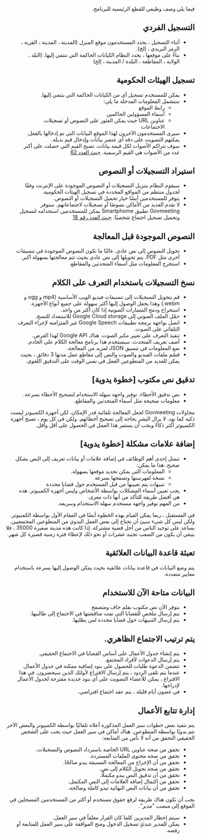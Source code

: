 <p style=";text-align:right;direction:rtl"> فيما يلي وصف وظيفي للقطع الرئيسية للبرنامج. </p>
<h2 style=";text-align:right;direction:rtl"> التسجيل الفردي </h2><ul style=";text-align:right;direction:rtl"><li style=";text-align:right;direction:rtl"> أثناء التسجيل ، يحدد المستخدمون موقع المنزل (المدينة ، المدينة ، القرية ، الرمز البريدي ، إلخ). </li><li style=";text-align:right;direction:rtl"> بناءً على موقعها ، يحدد النظام الكيانات الحاكمة التي تنتمي إليها. (البلد ، الولاية ، المقاطعة ، البلدة / المدينة ، إلخ) </li>
</ul><h2 style=";text-align:right;direction:rtl"> تسجيل الهيئات الحكومية </h2><ul style=";text-align:right;direction:rtl"><li style=";text-align:right;direction:rtl"> يمكن للمستخدم تسجيل أي من الكيانات الحاكمة التي ينتمي إليها. </li><li style=";text-align:right;direction:rtl"> ستشمل المعلومات المدخلة ما يلي: <ul style=";text-align:right;direction:rtl"><li style=";text-align:right;direction:rtl"> رابط الموقع </li><li style=";text-align:right;direction:rtl"> أسماء المسؤولين الحاكمين </li><li style=";text-align:right;direction:rtl"> عناوين URL حيث يمكن العثور على النصوص أو تسجيلات الاجتماعات </li>
</ul></li><li style=";text-align:right;direction:rtl"> سيرى المستخدمون الآخرون لهذا الموقع البيانات التي تم إدخالها بالفعل. يمكنهم التصويت على دقة أي عنصر بيانات وإدخال قيم بديلة. </li><li style=";text-align:right;direction:rtl"> سوف تتراكم الأصوات لكل قيمة بيانات. تصبح القيم التي حصلت على أكبر عدد من الأصوات هي القيم الرسمية. <a href="https://github.com/govmeeting/govmeeting/issues/62">جيث العدد 62</a> </li>
</ul><h2 style=";text-align:right;direction:rtl"> استيراد التسجيلات أو النصوص </h2><ul style=";text-align:right;direction:rtl"><li style=";text-align:right;direction:rtl"> سيقوم النظام بتنزيل التسجيلات أو النصوص الموجودة على الإنترنت وفقًا لجدول منتظم من المواقع المحددة في تسجيل الهيئات الحكومية. </li><li style=";text-align:right;direction:rtl"> يتوفر للمستخدمين أيضًا خيار تحميل التسجيلات أو النصوص. </li><li style=";text-align:right;direction:rtl"> لا تقدم العديد من الأماكن نصوصًا أو تسجيلات لاجتماعاتهم. ستوفر Govmeeting تطبيق Smartphome يمكن للمستخدمين استخدامه لتسجيل وتحميل تسجيل اجتماع شخصيًا. <a href="https://github.com/govmeeting/govmeeting/issues/18">جيث العدد رقم 18</a> </li>
</ul><h2 style=";text-align:right;direction:rtl"> النصوص الموجودة قبل المعالجة </h2><ul style=";text-align:right;direction:rtl"><li style=";text-align:right;direction:rtl"> تحويل النصوص إلى نص عادي. غالبًا ما تكون النصوص الموجودة في تنسيقات أخرى مثل PDF. يتم تحويلها إلى نص عادي بحيث تتم معالجتها بسهولة أكبر. </li><li style=";text-align:right;direction:rtl"> استخرج المعلومات مثل أسماء المتحدثين والمقاطع. </li>
</ul><h2 style=";text-align:right;direction:rtl"> نسخ التسجيلات باستخدام التعرف على الكلام </h2><ul style=";text-align:right;direction:rtl"><li style=";text-align:right;direction:rtl"> قم بتحويل التسجيلات إلى تنسيقات فيديو الويب الأساسية (mp4 و ogg و webm.) وهذا يجعل الوصول إليها أكثر سهولة على جميع أنواع الأجهزة. </li><li style=";text-align:right;direction:rtl"> استخراج ودمج المسارات الصوتية إذا كان أكثر من واحد. </li><li style=";text-align:right;direction:rtl"> حمّل الملف الصوتي إلى Google Cloud storage للاستعداد للنسخ. </li><li style=";text-align:right;direction:rtl"> اتصل بواجهة برمجة تطبيقات Google Speech غير المتزامنة لإجراء التعرف التلقائي على الصوت. </li><li style=";text-align:right;direction:rtl"> تنفيذ التعرف على تغيير مكبر الصوت. هناك Google API لهذا الغرض. </li><li style=";text-align:right;direction:rtl"> أضف تعريف المتحدث. سيستخدم هذا برنامج معالجة الكلام على الخادم. </li><li style=";text-align:right;direction:rtl"> ضع المعلومات في تنسيق JSON لمزيد من المعالجة. </li><li style=";text-align:right;direction:rtl"> قسّم ملفات الفيديو والصوت والنص إلى مقاطع عمل مدتها 3 دقائق ، بحيث يمكن للعديد من المتطوعين العمل في نفس الوقت على التدقيق اللغوي. </li>
</ul><h2 style=";text-align:right;direction:rtl"> تدقيق نص مكتوب [خطوة يدوية] </h2><ul style=";text-align:right;direction:rtl"><li style=";text-align:right;direction:rtl"> نص تدقيق الأخطاء. توفير واجهة سهلة الاستخدام لتصحيح الأخطاء بسرعة. </li><li style=";text-align:right;direction:rtl"> معلومات صحيحة مثل أسماء المتحدثين والمقاطع. </li>
</ul><p style=";text-align:right;direction:rtl"> محاولات Govmeeting لجعل المعالجة تلقائية قدر الإمكان. لكن أجهزة الكمبيوتر ليست ذكية كما نود. لا يزال البشر بحاجة إلى تصحيح أخطائهم. ولكن في كل يوم ، تصبح أجهزة الكمبيوتر أكثر ذكاءً ويجب أن يستمر هذا العمل في الحصول على أقل وأقل. </p>
<h2 style=";text-align:right;direction:rtl"> إضافة علامات مشكلة [خطوة يدوية] </h2><ul style=";text-align:right;direction:rtl"><li style=";text-align:right;direction:rtl"> تتمثل إحدى أهم الوظائف في إضافة علامات أو بيانات تعريف إلى النص بشكل صحيح. هذا ما يمكن: <ul style=";text-align:right;direction:rtl"><li style=";text-align:right;direction:rtl"> المعلومات التي يمكن تحديد موقعها بسهولة. </li><li style=";text-align:right;direction:rtl"> نسخة لفهرستها وتصفحها بسرعة </li><li style=";text-align:right;direction:rtl"> تنبيهات يتم تعيينها من قبل المستخدم حول قضايا محددة </li>
</ul></li><li style=";text-align:right;direction:rtl"> يجب تعيين أسماء المشكلات بواسطة الأشخاص وليس أجهزة الكمبيوتر. هذه هي أفضل طريقة للتأكد من أنها ذات مغزى. </li><li style=";text-align:right;direction:rtl"> من المهم توفير واجهة مستخدم سهلة الاستخدام وسريعة. </li>
</ul><p style=";text-align:right;direction:rtl"> في المستقبل ، ربما يمكن القيام بهذه الخطوة أيضًا في المقام الأول بواسطة الكمبيوتر. ولكن ليس كل شيء سيئ أن نحتاج إلى بعض العمل اليدوي من المتطوعين المجتمعيين. يساعد على توحيد الناس من أجل قضية مشتركة. إذا كانت هذه مدينة صغيرة 35000 ، فلا ينبغي أن يكون من الصعب تجنيد عشرات أو نحو ذلك لإعطاء فترة زمنية قصيرة كل شهر. </p>
<h2 style=";text-align:right;direction:rtl"> تعبئة قاعدة البيانات العلائقية </h2><p style=";text-align:right;direction:rtl"> يتم وضع البيانات في قاعدة بيانات علائقية بحيث يمكن الوصول إليها بسرعة باستخدام معايير متعددة. </p>
<h2 style=";text-align:right;direction:rtl"> البيانات متاحة الآن للاستخدام </h2><ul style=";text-align:right;direction:rtl"><li style=";text-align:right;direction:rtl"> يتوفر الآن نص مكتوب بقلم جاف ومتصفح </li><li style=";text-align:right;direction:rtl"> يتم إرسال ملخص للقضايا التي تمت مناقشتها في الاجتماع إلى طالبيها. </li><li style=";text-align:right;direction:rtl"> يتم إرسال التنبيهات حول قضايا محددة لمن يطلبها. </li>
</ul><h2 style=";text-align:right;direction:rtl"> يتم ترتيب الاجتماع الظاهري. </h2><ul style=";text-align:right;direction:rtl"><li style=";text-align:right;direction:rtl"> يتم إنشاء جدول الأعمال على أساس القضايا في الاجتماع الحقيقي. </li><li style=";text-align:right;direction:rtl"> يتم إرسال الدعوات لأفراد المجتمع. </li><li style=";text-align:right;direction:rtl"> تتضمن الدعوة طلبات للحصول على بنود إضافية ممكنة في جدول الأعمال. </li><li style=";text-align:right;direction:rtl"> عندما يتم تلقي الردود ، يتم إرسال الاقتراع لأولئك الذين سيحضرون. في هذا الاقتراع ، يمكن للأعضاء التصويت على أي بنود جديدة مقترحة لجدول الأعمال لإدراجها. </li><li style=";text-align:right;direction:rtl"> في غضون أيام قليلة ، يتم عقد اجتماع افتراضي. </li>
</ul><h2 style=";text-align:right;direction:rtl"> إدارة تتابع الأعمال </h2><p style=";text-align:right;direction:rtl"> يتم تنفيذ بعض خطوات سير العمل المذكورة أعلاه تلقائيًا بواسطة الكمبيوتر والبعض الآخر تتم يدويًا بواسطة المتطوعين. هناك أماكن في سير العمل حيث يجب على الشخص الحقيقي التحقق من أنه لا بأس من المتابعة: </p>
<ul style=";text-align:right;direction:rtl"><li style=";text-align:right;direction:rtl"> تحقق من صحة عناوين URL الخاصة باسترداد النصوص والتسجيلات. </li><li style=";text-align:right;direction:rtl"> تحقق من صحة محتوى الملفات المستردة. </li><li style=";text-align:right;direction:rtl"> تحقق من أن الإخراج من المعالجة المسبقة يبدو صالحًا. </li><li style=";text-align:right;direction:rtl"> تحقق من صحة تحويل الكلام إلى نص. </li><li style=";text-align:right;direction:rtl"> تحقق من أن تدقيق النص يبدو مكتملًا. </li><li style=";text-align:right;direction:rtl"> تحقق من اكتمال إضافة العلامات إلى النص المكتمل. </li><li style=";text-align:right;direction:rtl"> تحقق من أن بيانات النص النهائية تبدو كاملة وصالحة. </li>
</ul><p style=";text-align:right;direction:rtl"> يجب أن تكون هناك طريقة لرفع حقوق مستخدم أو أكثر من المستخدمين المسجلين في الموقع إلى منصب "مدير". </p>
<ul style=";text-align:right;direction:rtl"><li style=";text-align:right;direction:rtl"> سيتم إخطار المديرين كلما كان القرار معلقاً في سير العمل. </li><li style=";text-align:right;direction:rtl"> يمكن للمدير عندئذٍ تسجيل الدخول ومنح الموافقة على سير العمل للمتابعة أو رفضه. </li>
</ul>